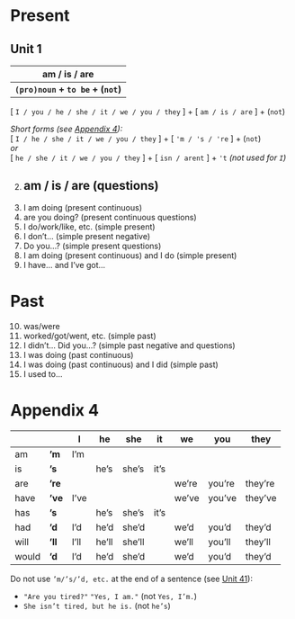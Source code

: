 # Present
## Unit 1
|**am / is / are**
|---
|**`(pro)noun` + `to be` + (`not`)**

[ `I / you / he / she / it / we / you / they` ] + [ `am / is / are` ] + (`not`)

*Short forms (see [Appendix 4](#Appendix--4)):*  
[ `I / he / she / it / we / you / they` ] + [ `'m / 's / 're` ] + (`not`)  
*or*  
[ `he / she / it / we / you / they` ] + [ `isn / arent` ] + `'t` *(not used for `I`)*

2. ## am / is / are (questions)
3. I am doing (present continuous)
4. are you doing? (present continuous questions)
5. I do/work/like, etc. (simple present)
6. I don’t... (simple present negative)
7. Do you...? (simple present questions)
8. I am doing (present continuous) and I do (simple present)
9. I have... and I’ve got...
# Past
10. was/were
11. worked/got/went, etc. (simple past)
12. I didn’t... Did you...?  (simple past negative and questions)
13. I was doing (past continuous)
14. I was doing (past continuous) and I did (simple past)
15. I used to...
# Appendix 4 <a name="a4"></a>
&nbsp;||I|he|she|it|we|you|they
-|-|-|-|-|-|-|-|-
am|**’m**|I’m|
is|**’s**||he’s|she’s|it’s
are|**’re**|||||we’re|you’re|they’re
have|**’ve**|I’ve||||we’ve|you’ve|they’ve
has|**’s**||he’s|she’s|it’s
had|**’d**|I’d|he’d|she’d||we’d|you’d|they’d
will|**’ll**|I’ll|he’ll|she’ll||we’ll|you’ll|they’ll
would|**’d**|I’d|he’d|she’d||we’d|you’d|they’d

Do not use `’m/’s/’d, etc.` at the end of a sentence (see [Unit 41](#Unit--41)):
* `"Are you tired?"` `"Yes, I am."` (not `Yes, I’m.`)
* `She isn’t tired, but he is.` (not `he’s`)
